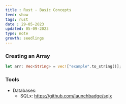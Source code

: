 ```yaml
---
title : Rust - Basic Concepts
feed: show
tags: rust
date : 29-05-2023
updated: 05-09-2023
type: note
growth: seedlings
---
```


### Creating an Array

```rust
let arr: Vec<String> = vec!["example".to_string()];
```

### Tools

- Databases:
  - SQLx: https://github.com/launchbadge/sqlx
